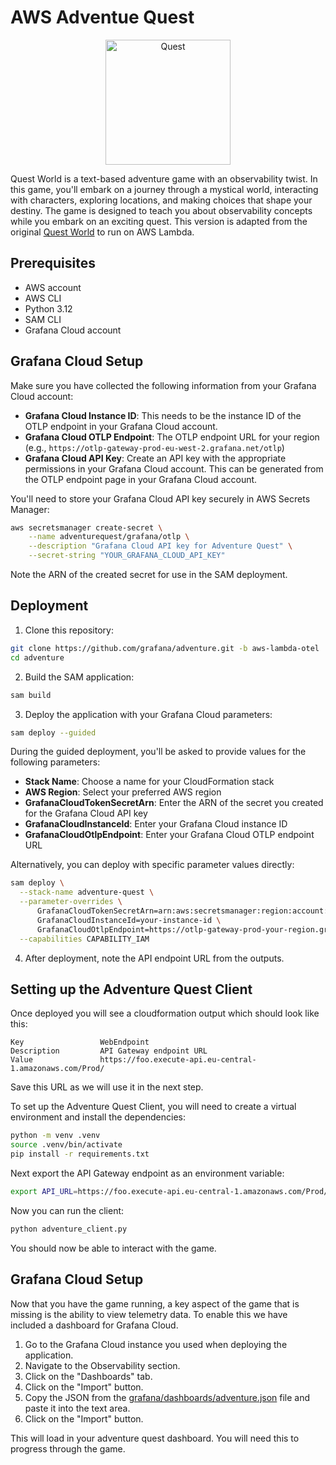 # AWS Adventue Quest

<div align="center">
<img src="https://raw.githubusercontent.com/grafana/adventure/main/img/logo.png" alt="Quest" width="200"/>
</div>

Quest World is a text-based adventure game with an observability twist. In this game, you'll embark on a journey through a mystical world, interacting with characters, exploring locations, and making choices that shape your destiny. The game is designed to teach you about observability concepts while you embark on an exciting quest. This version is adapted from the original [Quest World](https://github.com/grafana/adventure) to run on AWS Lambda.

## Prerequisites

- AWS account
- AWS CLI
- Python 3.12
- SAM CLI
- Grafana Cloud account

## Grafana Cloud Setup

Make sure you have collected the following information from your Grafana Cloud account:

- **Grafana Cloud Instance ID**: This needs to be the instance ID of the OTLP endpoint in your Grafana Cloud account.
- **Grafana Cloud OTLP Endpoint**: The OTLP endpoint URL for your region (e.g., `https://otlp-gateway-prod-eu-west-2.grafana.net/otlp`)
- **Grafana Cloud API Key**: Create an API key with the appropriate permissions in your Grafana Cloud account. This can be generated from the OTLP endpoint page in your Grafana Cloud account.

You'll need to store your Grafana Cloud API key securely in AWS Secrets Manager:

```bash
aws secretsmanager create-secret \
    --name adventurequest/grafana/otlp \
    --description "Grafana Cloud API key for Adventure Quest" \
    --secret-string "YOUR_GRAFANA_CLOUD_API_KEY"
```

Note the ARN of the created secret for use in the SAM deployment.

## Deployment

1. Clone this repository:
```bash
git clone https://github.com/grafana/adventure.git -b aws-lambda-otel
cd adventure
```

2. Build the SAM application:
```bash
sam build
```

3. Deploy the application with your Grafana Cloud parameters:
```bash
sam deploy --guided
```

During the guided deployment, you'll be asked to provide values for the following parameters:
- **Stack Name**: Choose a name for your CloudFormation stack
- **AWS Region**: Select your preferred AWS region
- **GrafanaCloudTokenSecretArn**: Enter the ARN of the secret you created for the Grafana Cloud API key
- **GrafanaCloudInstanceId**: Enter your Grafana Cloud instance ID
- **GrafanaCloudOtlpEndpoint**: Enter your Grafana Cloud OTLP endpoint URL

Alternatively, you can deploy with specific parameter values directly:
```bash
sam deploy \
  --stack-name adventure-quest \
  --parameter-overrides \
      GrafanaCloudTokenSecretArn=arn:aws:secretsmanager:region:account:secret:name \
      GrafanaCloudInstanceId=your-instance-id \
      GrafanaCloudOtlpEndpoint=https://otlp-gateway-prod-your-region.grafana.net/otlp \
  --capabilities CAPABILITY_IAM
```

4. After deployment, note the API endpoint URL from the outputs.

## Setting up the Adventure Quest Client

Once deployed you will see a cloudformation output which should look like this:
```console
Key                 WebEndpoint                                                                                                                               
Description         API Gateway endpoint URL                                                                                                                  
Value               https://foo.execute-api.eu-central-1.amazonaws.com/Prod/     
```

Save this URL as we will use it in the next step.

To set up the Adventure Quest Client, you will need to create a virtual environment and install the dependencies:
```bash
python -m venv .venv
source .venv/bin/activate
pip install -r requirements.txt
```

Next export the API Gateway endpoint as an environment variable:
```bash
export API_URL=https://foo.execute-api.eu-central-1.amazonaws.com/Prod/
```

Now you can run the client:
```bash
python adventure_client.py
```

You should now be able to interact with the game.

## Grafana Cloud Setup

Now that you have the game running, a key aspect of the game that is missing is the ability to view telemetry data. To enable this we have included a dashboard for Grafana Cloud.

1. Go to the Grafana Cloud instance you used when deploying the application.
2. Navigate to the Observability section.
3. Click on the "Dashboards" tab.
4. Click on the "Import" button.
5. Copy the JSON from the [grafana/dashboards/adventure.json](grafana/dashboards/adventure.json) file and paste it into the text area.
6. Click on the "Import" button.

This will load in your adventure quest dashboard. You will need this to progress through the game.

